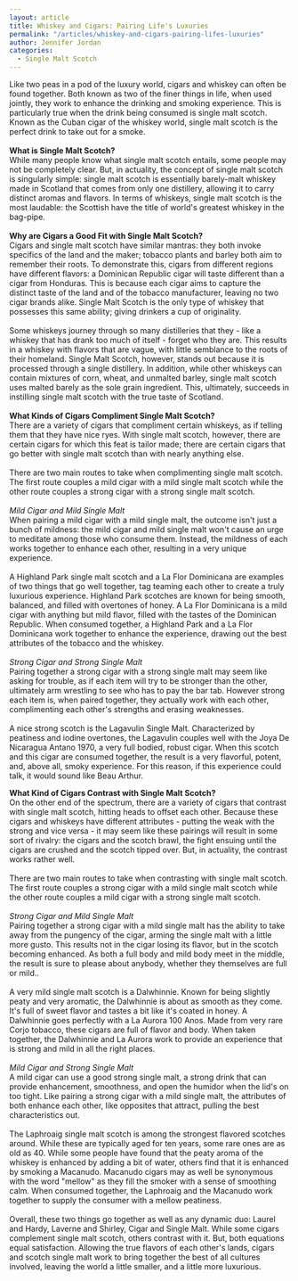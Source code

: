 ```yaml
---
layout: article
title: Whiskey and Cigars: Pairing Life's Luxuries
permalink: "/articles/whiskey-and-cigars-pairing-lifes-luxuries"
author: Jennifer Jordan
categories:
  - Single Malt Scotch
---
```


<p>Like two peas in a pod of the luxury world, cigars and whiskey can often be found together. Both known as two of the finer things in life, when used jointly, they work to enhance the drinking and smoking experience. This is particularly true when the drink being consumed is single malt scotch. Known as the Cuban cigar of the whiskey world, single malt scotch is the perfect drink to take out for a smoke. <br>
<br>
<b>What is Single Malt Scotch?</b><br>
While many people know what single malt scotch entails, some people may not be completely clear. But, in actuality, the concept of single malt scotch is singularly simple: single malt scotch is essentially barely-malt whiskey made in Scotland that comes from only one distillery, allowing it to carry distinct aromas and flavors. In terms of whiskeys, single malt scotch is the most laudable: the Scottish have the title of world's greatest whiskey in the bag-pipe. <br>
<br>
<b>Why are Cigars a Good Fit with Single Malt Scotch?</b><br>
Cigars and single malt scotch have similar mantras: they both invoke specifics of the land and the maker; tobacco plants and barley both aim to remember their roots. To demonstrate this, cigars from different regions have different flavors: a Dominican Republic cigar will taste different than a cigar from Honduras. This is because each cigar aims to capture the distinct taste of the land and of the tobacco manufacturer, leaving no two cigar brands alike. Single Malt Scotch is the only type of whiskey that possesses this same ability; giving drinkers a cup of originality. <br>
<br>
Some whiskeys journey through so many distilleries that they - like a whiskey that has drank too much of itself - forget who they are. This results in a whiskey with flavors that are vague, with little semblance to the roots of their homeland. Single Malt Scotch, however, stands out because it is processed through a single distillery. In addition, while other whiskeys can contain mixtures of corn, wheat, and unmalted barley, single malt scotch uses malted barely as the sole grain ingredient. This, ultimately, succeeds in instilling single malt scotch with the true taste of Scotland. <br>
<br>
<b>What Kinds of Cigars Compliment Single Malt Scotch?</b><br>
There are a variety of cigars that compliment certain whiskeys, as if telling them that they have nice ryes. With single malt scotch, however, there are certain cigars for which this feat is tailor made; there are certain cigars that go better with single malt scotch than with nearly anything else. <br>
<br>
There are two main routes to take when complimenting single malt scotch. The first route couples a mild cigar with a mild single malt scotch while the other route couples a strong cigar with a strong single malt scotch. <br>
<br>
<i>Mild Cigar and Mild Single Malt</i><br>
When pairing a mild cigar with a mild single malt, the outcome isn't just a bunch of mildness: the mild cigar and mild single malt won't cause an urge to meditate among those who consume them. Instead, the mildness of each works together to enhance each other, resulting in a very unique experience. <br>
<br>
A Highland Park single malt scotch and a La Flor Dominicana are examples of two things that go well together, tag teaming each other to create a truly luxurious experience. Highland Park scotches are known for being smooth, balanced, and filled with overtones of honey. A La Flor Dominicana is a mild cigar with anything but mild flavor, filled with the tastes of the Dominican Republic. When consumed together, a Highland Park and a La Flor Dominicana work together to enhance the experience, drawing out the best attributes of the tobacco and the whiskey. <br>
<br>
<i>Strong Cigar and Strong Single Malt</i><br>
Pairing together a strong cigar with a strong single malt may seem like asking for trouble, as if each item will try to be stronger than the other, ultimately arm wrestling to see who has to pay the bar tab. However strong each item is, when paired together, they actually work with each other, complimenting each other's strengths and erasing weaknesses. <br>
<br>
A nice strong scotch is the Lagavulin Single Malt. Characterized by peatiness and iodine overtones, the Lagavulin couples well with the Joya De Nicaragua Antano 1970, a very full bodied, robust cigar. When this scotch and this cigar are consumed together, the result is a very flavorful, potent, and, above all, smoky experience. For this reason, if this experience could talk, it would sound like Beau Arthur.</p>
<p><strong>What Kind of Cigars Contrast with Single Malt Scotch?<br>
</strong>On the other end of the spectrum, there are a variety of cigars that contrast with single malt scotch, hitting heads to offset each other. Because these cigars and whiskeys have different attributes - putting the weak with the strong and vice versa - it may seem like these pairings will result in some sort of rivalry: the cigars and the scotch brawl, the fight ensuing until the cigars are crushed and the scotch tipped over. But, in actuality, the contrast works rather well. <br>
<br>
There are two main routes to take when contrasting with single malt scotch. The first route couples a strong cigar with a mild single malt scotch while the other route couples a mild cigar with a strong single malt scotch. <br>
<br>
<i>Strong Cigar and Mild Single Malt</i><br>
Pairing together a strong cigar with a mild single malt has the ability to take away from the pungency of the cigar, arming the single malt with a little more gusto. This results not in the cigar losing its flavor, but in the scotch becoming enhanced. As both a full body and mild body meet in the middle, the result is sure to please about anybody, whether they themselves are full or mild.. <br>
<br>
A very mild single malt scotch is a Dalwhinnie. Known for being slightly peaty and very aromatic, the Dalwhinnie is about as smooth as they come. It's full of sweet flavor and tastes a bit like it's coated in honey. A Dalwhinnie goes perfectly with a La Aurora 100 Anos. Made from very rare Corjo tobacco, these cigars are full of flavor and body. When taken together, the Dalwhinnie and La Aurora work to provide an experience that is strong and mild in all the right places. <br>
<br>
<i>Mild Cigar and Strong Single Malt</i><br>
A mild cigar can use a good strong single malt, a strong drink that can provide enhancement, smoothness, and open the humidor when the lid's on too tight. Like pairing a strong cigar with a mild single malt, the attributes of both enhance each other, like opposites that attract, pulling the best characteristics out. <br>
<br>
The Laphroaig single malt scotch is among the strongest flavored scotches around. While these are typically aged for ten years, some rare ones are as old as 40. While some people have found that the peaty aroma of the whiskey is enhanced by adding a bit of water, others find that it is enhanced by smoking a Macanudo. Macanudo cigars may as well be synonymous with the word "mellow" as they fill the smoker with a sense of smoothing calm. When consumed together, the Laphroaig and the Macanudo work together to supply the consumer with a mellow peatiness. <br>
<br>
Overall, these two things go together as well as any dynamic duo: Laurel and Hardy, Laverne and Shirley, Cigar and Single Malt. While some cigars complement single malt scotch, others contrast with it. But, both equations equal satisfaction. Allowing the true flavors of each other's lands, cigars and scotch single malt work to bring together the best of all cultures involved, leaving the world a little smaller, and a little more luxurious.</p>







    
